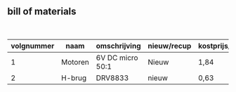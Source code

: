 ## bill of materials
<br />

|volgnummer|naam|omschrijving|nieuw/recup|kostprijs/stuk|aantal|subtotaal|
|----------|----|------------|-----------|---------|------|---------|
|         1|  Motoren  |     6V DC micro 50:1     |       Nieuw    |           1,84   |  2    |     3,68    |
|          2|H-brug| DRV8833| nieuw| 0,63| 1 |0,63|
